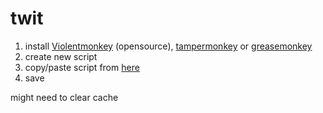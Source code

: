 # twit

1. install [Violentmonkey](https://violentmonkey.github.io/) (opensource), [tampermonkey](https://www.tampermonkey.net/) or [greasemonkey](https://addons.mozilla.org/en-GB/firefox/addon/greasemonkey/)
2. create new script
3. copy/paste script from [here](https://github.com/milvinae/twit/blob/main/script)
4. save

might need to clear cache
